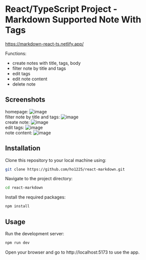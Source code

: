 # React/TypeScript Project - Markdown Supported Note With Tags

https://markdown-react-ts.netlify.app/

Functions:

- create notes with title, tags, body
- filter note by title and tags
- edit tags
- edit note content
- delete note

## Screenshots
homepage:
![image](https://github.com/ho1225/react-markdown/assets/56968144/30643e4d-f564-45be-8ed3-c8a7dbaed252)  
filter note by title and tags:
![image](https://github.com/ho1225/react-markdown/assets/56968144/8dfdde9f-1ce5-4747-ab60-9ce37f02fd40)  
create note:
![image](https://github.com/ho1225/react-markdown/assets/56968144/bd537a24-0aa0-47b2-bb20-6909afbaa6f5)  
edit tags:
![image](https://github.com/ho1225/react-markdown/assets/56968144/b73a814c-a644-44d9-a67e-7b6519ffcfbd)  
note content:
![image](https://github.com/ho1225/react-markdown/assets/56968144/a7cbae13-409b-4aeb-9007-779b9d760cd9)  
 




## Installation

Clone this repository to your local machine using:
```bash
git clone https://github.com/ho1225/react-markdown.git
```

Navigate to the project directory:
```bash
cd react-markdown
```

Install the required packages:
```bash
npm install
```
## Usage
Run the development server:
```bash
npm run dev
```
Open your browser and go to http://localhost:5173 to use the app.
